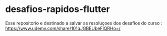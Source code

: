 # desafios-rapidos-flutter
Esse repositorio e destinado a salvar as resoluçoes dos desafios do curso :  https://www.udemy.com/share/101qJGBEUbeFlQRHo=/

